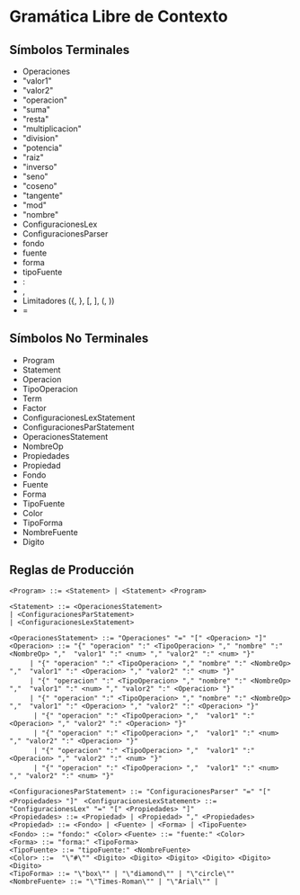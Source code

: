 # Gramática Libre de Contexto

## Símbolos Terminales
* Operaciones
* "valor1"
* "valor2"
* "operacion"
* "suma"
* "resta"
* "multiplicacion"
* "division"
* "potencia"
* "raiz"
* "inverso"
* "seno"
* "coseno"
* "tangente"
* "mod"
* "nombre"
* ConfiguracionesLex
* ConfiguracionesParser
* fondo
* fuente
* forma
* tipoFuente
* :
* ,
* Limitadores ({, }, [, ], (, ))
* =

## Símbolos No Terminales

* Program
* Statement
* Operacion
* TipoOperacion
* Term
* Factor
* ConfiguracionesLexStatement
* ConfiguracionesParStatement
* OperacionesStatement
* NombreOp
* Propiedades
* Propiedad
* Fondo
* Fuente
* Forma
* TipoFuente
* Color
* TipoForma
* NombreFuente
* Digito
  

## Reglas de Producción
`<Program> ::= <Statement> | <Statement> <Program>`  

`<Statement> ::= <OperacionesStatement>  `     
`| <ConfiguracionesParStatement> `  
`| <ConfiguracionesLexStatement> ` 

`<OperacionesStatement> ::= "Operaciones" "=" "[" <Operacion> "]"`  
`<Operacion> ::= "{" "operacion" ":" <TipoOperacion> "," "nombre" ":" <NombreOp> ","  "valor1" ":" <num> "," "valor2" ":" <num> "}"  `   
&emsp; &emsp; ` | "{" "operacion" ":" <TipoOperacion> "," "nombre" ":" <NombreOp> ","  "valor1" ":" <Operacion> "," "valor2" ":" <num> "}"  `   
&emsp; &emsp; ` | "{" "operacion" ":" <TipoOperacion> "," "nombre" ":" <NombreOp> ","  "valor1" ":" <num> "," "valor2" ":" <Operacion> "}" `  
&emsp; &emsp; ` | "{" "operacion" ":" <TipoOperacion> "," "nombre" ":" <NombreOp> ","  "valor1" ":" <Operacion> "," "valor2" ":" <Operacion> "}" `  
&emsp; &emsp; ` | "{" "operacion" ":" <TipoOperacion> ","  "valor1" ":" <Operacion> "," "valor2" ":" <Operacion> "}"`    
&emsp; &emsp; ` | "{" "operacion" ":" <TipoOperacion> ","  "valor1" ":" <num> "," "valor2" ":" <Operacion> "}"`  
&emsp; &emsp; ` | "{" "operacion" ":" <TipoOperacion> ","  "valor1" ":" <Operacion> "," "valor2" ":" <num> "}"`  
&emsp; &emsp; ` | "{" "operacion" ":" <TipoOperacion> ","  "valor1" ":" <num> "," "valor2" ":" <num> "}"`  

`<ConfiguracionesParStatement> ::= "ConfiguracionesParser" "=" "[" <Propiedades> "]" `
`<ConfiguracionesLexStatement> ::= "ConfiguracionesLex" "=" "[" <Propiedades> "]" `  
`<Propiedades> ::= <Propiedad> | <Propiedad> "," <Propiedades> `   
`<Propiedad> ::= <Fondo> | <Fuente> | <Forma> | <TipoFuente>`  
`<Fondo> ::= "fondo:" <Color>`
`<Fuente> ::= "fuente:" <Color> `  
`<Forma> ::= "forma:" <TipoForma> `  
`<TipoFuente> ::= "tipoFuente:" <NombreFuente> `  
`<Color> ::=  "\"#\"" <Digito> <Digito> <Digito> <Digito> <Digito> <Digito>`  
`<TipoForma> ::= "\"box\"" | "\"diamond\"" | "\"circle\"" `  
`<NombreFuente> ::= "\"Times-Roman\"" | "\"Arial\"" |  `

` `
